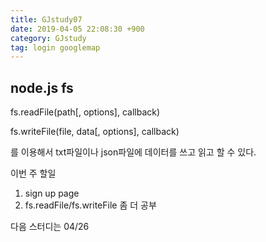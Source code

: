 ```yaml
---
title: GJstudy07
date: 2019-04-05 22:08:30 +900
category: GJstudy
tag: login googlemap
---
```

## node.js fs

fs.readFile(path[, options], callback)

fs.writeFile(file, data[, options], callback)

를 이용해서 txt파일이나 json파일에 데이터를 쓰고 읽고 할 수 있다.


이번 주 할일
1. sign up page
2. fs.readFile/fs.writeFile 좀 더 공부

다음 스터디는 04/26